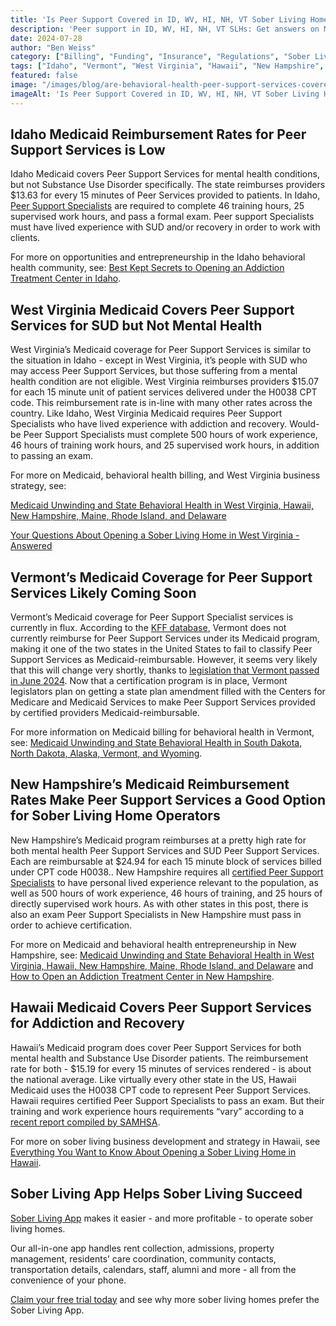 ```yaml
---
title: 'Is Peer Support Covered in ID, WV, HI, NH, VT Sober Living Homes?'
description: 'Peer support in ID, WV, HI, NH, VT SLHs: Get answers on Medicaid coverage, funding & rules (July 2024). Sober Living App blog.'
date: 2024-07-28
author: "Ben Weiss"
category: ["Billing", "Funding", "Insurance", "Regulations", "Sober Living Management"]
tags: ["Idaho", "Vermont", "West Virginia", "Hawaii", "New Hampshire", "Medicaid", "Peer Support Services", "Billing", "Cpt Codes"]
featured: false
image: "/images/blog/are-behavioral-health-peer-support-services-covered-in-idaho-west-virginia-hawaii-new-hampshire-and-vermont-for-sober-living-homes.png"
imageAlt: 'Is Peer Support Covered in ID, WV, HI, NH, VT Sober Living Homes?'
---
```


## Idaho Medicaid Reimbursement Rates for Peer Support Services is Low

Idaho Medicaid covers Peer Support Services for mental health conditions, but not Substance Use Disorder specifically. The state reimburses providers $13.63 for every 15 minutes of Peer Services provided to patients. In Idaho, [Peer Support Specialists](<https://healthandwelfare.idaho.gov/providers/behavioral-health-providers/peer-and-family-support-specialists>) are required to complete 46 training hours, 25 supervised work hours, and pass a formal exam. Peer support Specialists must have lived experience with SUD and/or recovery in order to work with clients. 

For more on opportunities and entrepreneurship in the Idaho behavioral health community, see: [Best Kept Secrets to Opening an Addiction Treatment Center in Idaho](<https://behavehealth.com/blog/2022/11/9/best-kept-secrets-to-opening-an-addiction-treatment-center-in-idaho>).

## West Virginia Medicaid Covers Peer Support Services for SUD but Not Mental Health

West Virginia’s Medicaid coverage for Peer Support Services is similar to the situation in Idaho - except in West Virginia, it’s people with SUD who may access Peer Support Services, but those suffering from a mental health condition are not eligible. West Virginia reimburses providers $15.07 for each 15 minute unit of patient services delivered under the H0038 CPT code. This reimbursement rate is in-line with many other rates across the country. Like Idaho, West Virginia Medicaid requires Peer Support Specialists who have lived experience with addiction and recovery. Would-be Peer Support Specialists must complete 500 hours of work experience, 46 hours of training work hours, and 25 supervised work hours, in addition to passing an exam. 

For more on Medicaid, behavioral health billing, and West Virginia business strategy, see:

[Medicaid Unwinding and State Behavioral Health in West Virginia, Hawaii, New Hampshire, Maine, Rhode Island, and Delaware](<https://behavehealth.com/blog/2023/5/2/medicaid-unwinding-and-state-behavioral-health-in-west-virginia-hawaii-new-hampshire-maine-rhode-island-and-delaware>)

[Your Questions About Opening a Sober Living Home in West Virginia - Answered ](<../../../2023/1/24/your-questions-about-opening-a-sober-living-home-in-west-virginia-answered.html>)

## Vermont’s Medicaid Coverage for Peer Support Services Likely Coming Soon

Vermont’s Medicaid coverage for Peer Support Specialist services is currently in flux. According to the [KFF database](<https://www.kff.org/other/state-indicator/medicaid-behavioral-health-services-peer-support-services/?currentTimeframe=0&sortModel=%7B%22colId%22:%22Location%22,%22sort%22:%22asc%22%7D#note-20>), Vermont does not currently reimburse for Peer Support Services under its Medicaid program, making it one of the two states in the United States to fail to classify Peer Support Services as Medicaid-reimbursable. However, it seems very likely that this will change very shortly, thanks to [legislation that Vermont passed in June 2024](<https://vermontpsychiatricsurvivors.org/peer-certification-bill-passes/>). Now that a certification program is in place, Vermont legislators plan on getting a state plan amendment filled with the Centers for Medicare and Medicaid Services to make Peer Support Services provided by certified providers Medicaid-reimbursable. 

For more information on Medicaid billing for behavioral health in Vermont, see: [Medicaid Unwinding and State Behavioral Health in South Dakota, North Dakota, Alaska, Vermont, and Wyoming](<https://behavehealth.com/blog/2023/5/9/medicaid-unwinding-and-state-behavioral-health-in-south-dakota-north-dakota-alaska-vermont-and-wyoming>). 

## New Hampshire’s Medicaid Reimbursement Rates Make Peer Support Services a Good Option for Sober Living Home Operators

New Hampshire’s Medicaid program reimburses at a pretty high rate for both mental health Peer Support Services and SUD Peer Support Services. Each are reimbursable at $24.94 for each 15 minute block of services billed under CPT code H0038.. New Hampshire requires all [certified Peer Support Specialists](<https://www.dhhs.nh.gov/sites/g/files/ehbemt476/files/documents2/peer-support-specialist-certificate-program-requirements.pdf>) to have personal lived experience relevant to the population, as well as 500 hours of work experience, 46 hours of training, and 25 hours of directly supervised work hours. As with other states in this post, there is also an exam Peer Support Specialists in New Hampshire must pass in order to achieve certification. 

For more on Medicaid and behavioral health entrepreneurship in New Hampshire, see: [Medicaid Unwinding and State Behavioral Health in West Virginia, Hawaii, New Hampshire, Maine, Rhode Island, and Delaware](<https://behavehealth.com/blog/2023/5/2/medicaid-unwinding-and-state-behavioral-health-in-west-virginia-hawaii-new-hampshire-maine-rhode-island-and-delaware>) and [How to Open an Addiction Treatment Center in New Hampshire](<https://behavehealth.com/blog/2022/7/19/how-to-open-an-addiction-treatment-center-in-new-hampshire>).

## Hawaii Medicaid Covers Peer Support Services for Addiction and Recovery

Hawaii’s Medicaid program does cover Peer Support Services for both mental health and Substance Use Disorder patients. The reimbursement rate for both - $15.19 for every 15 minutes of services rendered - is about the national average. Like virtually every other state in the US, Hawaii Medicaid uses the H0038 CPT code to represent Peer Support Services. Hawaii requires certified Peer Support Specialists to pass an exam. But their training and work experience hours requirements “vary” according to a [recent report compiled by SAMHSA](<https://store.samhsa.gov/product/financing-peer-recovery-support-opportunities-enhance-substance-use-disorder-workforce/pep23-06-07-003>). 

For more on sober living business development and strategy in Hawaii, see [Everything You Want to Know About Opening a Sober Living Home in Hawaii](<../../../2023/1/26/everything-you-want-to-know-about-opening-a-sober-living-home-in-hawaii.html>).

## Sober Living App Helps Sober Living Succeed 

[Sober Living App](<../../../../index.html>) makes it easier - and more profitable - to operate sober living homes. 

Our all-in-one app handles rent collection, admissions, property management, residents’ care coordination, community contacts, transportation details, calendars, staff, alumni and more - all from the convenience of your phone. 

[Claim your free trial today](<https://behavehealth.com/get-started>) and see why more sober living homes prefer the Sober Living App.